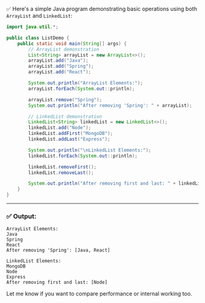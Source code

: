 ✅ Here's a simple Java program demonstrating basic operations using both `ArrayList` and `LinkedList`:

```java
import java.util.*;

public class ListDemo {
    public static void main(String[] args) {
        // ArrayList demonstration
        List<String> arrayList = new ArrayList<>();
        arrayList.add("Java");
        arrayList.add("Spring");
        arrayList.add("React");

        System.out.println("ArrayList Elements:");
        arrayList.forEach(System.out::println);

        arrayList.remove("Spring");
        System.out.println("After removing 'Spring': " + arrayList);

        // LinkedList demonstration
        LinkedList<String> linkedList = new LinkedList<>();
        linkedList.add("Node");
        linkedList.addFirst("MongoDB");
        linkedList.addLast("Express");

        System.out.println("\nLinkedList Elements:");
        linkedList.forEach(System.out::println);

        linkedList.removeFirst();
        linkedList.removeLast();

        System.out.println("After removing first and last: " + linkedList);
    }
}
```

---

### ✅ Output:

```
ArrayList Elements:
Java
Spring
React
After removing 'Spring': [Java, React]

LinkedList Elements:
MongoDB
Node
Express
After removing first and last: [Node]
```

Let me know if you want to compare performance or internal working too.
